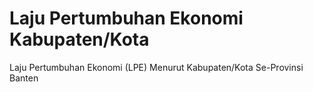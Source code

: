 # Laju Pertumbuhan Ekonomi Kabupaten/Kota
Laju Pertumbuhan Ekonomi (LPE) Menurut Kabupaten/Kota Se-Provinsi Banten

